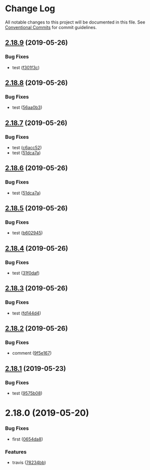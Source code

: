 # Change Log

All notable changes to this project will be documented in this file.
See [Conventional Commits](https://conventionalcommits.org) for commit guidelines.

## [2.18.9](https://github.com/kaltura/playkit-js-providers/compare/multirepo-ovp@2.18.8...multirepo-ovp@2.18.9) (2019-05-26)


### Bug Fixes

* test ([f301f3c](https://github.com/kaltura/playkit-js-providers/commit/f301f3c))





## [2.18.8](https://github.com/kaltura/playkit-js-providers/compare/multirepo-ovp@2.18.7...multirepo-ovp@2.18.8) (2019-05-26)


### Bug Fixes

* test ([56aa0b3](https://github.com/kaltura/playkit-js-providers/commit/56aa0b3))





## [2.18.7](https://github.com/kaltura/playkit-js-providers/compare/multirepo-ovp@2.18.5...multirepo-ovp@2.18.7) (2019-05-26)


### Bug Fixes

* test ([c6acc52](https://github.com/kaltura/playkit-js-providers/commit/c6acc52))
* test ([51dca7a](https://github.com/kaltura/playkit-js-providers/commit/51dca7a))





## [2.18.6](https://github.com/kaltura/playkit-js-providers/compare/multirepo-ovp@2.18.5...multirepo-ovp@2.18.6) (2019-05-26)


### Bug Fixes

* test ([51dca7a](https://github.com/kaltura/playkit-js-providers/commit/51dca7a))





## [2.18.5](https://github.com/kaltura/playkit-js-providers/compare/multirepo-ovp@2.18.4...multirepo-ovp@2.18.5) (2019-05-26)


### Bug Fixes

* test ([b602945](https://github.com/kaltura/playkit-js-providers/commit/b602945))





## [2.18.4](https://github.com/kaltura/playkit-js-providers/compare/multirepo-ovp@2.18.3...multirepo-ovp@2.18.4) (2019-05-26)


### Bug Fixes

* test ([31f0daf](https://github.com/kaltura/playkit-js-providers/commit/31f0daf))





## [2.18.3](https://github.com/kaltura/playkit-js-providers/compare/multirepo-ovp@2.18.2...multirepo-ovp@2.18.3) (2019-05-26)


### Bug Fixes

* test ([fd144d4](https://github.com/kaltura/playkit-js-providers/commit/fd144d4))





## [2.18.2](https://github.com/kaltura/playkit-js-providers/compare/multirepo-ovp@2.18.1...multirepo-ovp@2.18.2) (2019-05-26)


### Bug Fixes

* comment ([9f5e167](https://github.com/kaltura/playkit-js-providers/commit/9f5e167))





## [2.18.1](https://github.com/kaltura/playkit-js-providers/compare/multirepo-ovp@2.18.0...multirepo-ovp@2.18.1) (2019-05-23)


### Bug Fixes

* test ([9575b08](https://github.com/kaltura/playkit-js-providers/commit/9575b08))





# 2.18.0 (2019-05-20)


### Bug Fixes

* first ([0654da8](https://github.com/kaltura/playkit-js-providers/commit/0654da8))


### Features

* travis ([78234bb](https://github.com/kaltura/playkit-js-providers/commit/78234bb))

